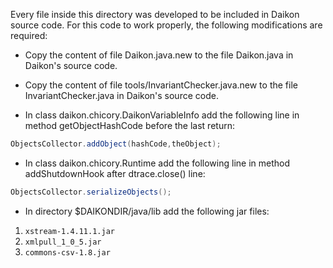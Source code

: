 Every file inside this directory was developed to be included in Daikon source code. For this code to work properly, the following modifications are required:

* Copy the content of file Daikon.java.new to the file Daikon.java in Daikon's source code.

* Copy the content of file tools/InvariantChecker.java.new to the file InvariantChecker.java in Daikon's source code.

* In class daikon.chicory.DaikonVariableInfo add the following line in method getObjectHashCode before the last return:
```java
ObjectsCollector.addObject(hashCode,theObject); 
```

* In class daikon.chicory.Runtime add the following line in method addShutdownHook after dtrace.close() line:
```java
ObjectsCollector.serializeObjects();
```

* In directory $DAIKONDIR/java/lib add the following jar files:
1. `xstream-1.4.11.1.jar`
2. `xmlpull_1_0_5.jar`
3. `commons-csv-1.8.jar`

